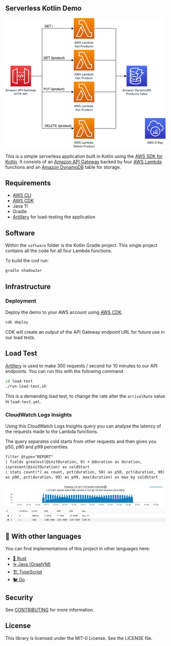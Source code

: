## Serverless Kotlin Demo

[comment]: <> (![build]&#40;https://github.com/aws-samples/serverless-kotlin-demo/actions/workflows/maven.yml/badge.svg&#41;)

<p align="center">
  <img src="imgs/diagram.png" alt="Architecture diagram"/>
</p>

This is a simple serverless application built in Kotlin using the [AWS SDK for Kotlin](https://docs.aws.amazon.com/sdk-for-kotlin/latest/developer-guide/). It consists of an
[Amazon API Gateway](https://aws.amazon.com/api-gateway/) backed by four [AWS Lambda](https://aws.amazon.com/lambda/)
functions and an [Amazon DynamoDB](https://aws.amazon.com/dynamodb/) table for storage.

## Requirements

- [AWS CLI](https://aws.amazon.com/cli/)
- [AWS CDK](https://aws.amazon.com/cdk/)
- Java 11
- Gradle
- [Artillery](https://www.artillery.io/) for load-testing the application

## Software

Within the `software` folder is the Kotlin Gradle project. This single project contains all the code for all four
Lambda functions.

To build the cod run:

```bash
gradle shadowJar
```

## Infrastructure

### Deployment

Deploy the demo to your AWS account using [AWS CDK](https://aws.amazon.com/cdk/).

```bash
cdk deploy
```

CDK will create an output of the API Gateway endpoint URL for future use in our load tests.

## Load Test

[Artillery](https://www.artillery.io/) is used to make 300 requests / second for 10 minutes to our API endpoints. You
can run this with the following command.

```bash
cd load-test
./run-load-test.sh
```

This is a demanding load test, to change the rate alter the `arrivalRate` value in `load-test.yml`.

### CloudWatch Logs Insights

Using this CloudWatch Logs Insights query you can analyse the latency of the requests made to the Lambda functions.

The query separates cold starts from other requests and then gives you p50, p90 and p99 percentiles.

```
filter @type="REPORT"
| fields greatest(@initDuration, 0) + @duration as duration, ispresent(@initDuration) as coldStart
| stats count(*) as count, pct(duration, 50) as p50, pct(duration, 90) as p90, pct(duration, 99) as p99, max(duration) as max by coldStart
```

<p align="center">
  <img src="imgs/performance_results.png" alt="CloudWatch Logs Insights results"/>
</p>

## 👀 With other languages

You can find implementations of this project in other languages here:

* [🦀 Rust](https://github.com/aws-samples/serverless-rust-demo)
* [☕ Java (GraalVM)](https://github.com/aws-samples/serverless-graalvm-demo)
* [🏗️ TypeScript](https://github.com/aws-samples/serverless-typescript-demo)
* [🐿️ Go](https://github.com/aws-samples/serverless-go-demo)

## Security

See [CONTRIBUTING](CONTRIBUTING.md#security-issue-notifications) for more information.

## License

This library is licensed under the MIT-0 License. See the LICENSE file.
